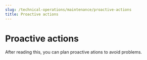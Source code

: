 ```yaml
---
slug: /technical-operations/maintenance/proactive-actions
title: Proactive actions
---
```

# Proactive actions

After reading this, you can plan proactive ations to avoid problems.
